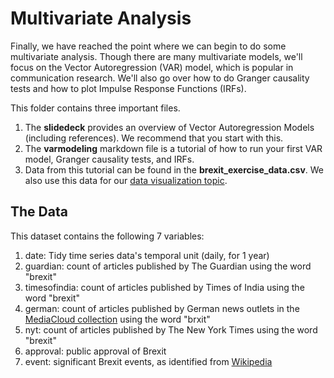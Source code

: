 # Multivariate Analysis
Finally, we have reached the point where we can begin to do some multivariate analysis. Though there are many multivariate models, we'll focus on the Vector Autoregression (VAR) model, which is popular in communication research. We'll also go over how to do Granger causality tests and how to plot Impulse Response Functions (IRFs).

This folder contains three important files.
1. The **slidedeck** provides an overview of Vector Autoregression Models (including references). We recommend that you start with this.
2. The **varmodeling** markdown file is a tutorial of how to run your first VAR model, Granger causality tests, and IRFs. 
3. Data from this tutorial can be found in the **brexit_exercise_data.csv**. We also use this data for our [data visualization topic](https://github.com/jlukito/timeseries-bootcamp/tree/master/4_visualization).

## The Data
This dataset contains the following 7 variables:
1. date: Tidy time series data's temporal unit (daily, for 1 year)
2. guardian: count of articles published by The Guardian using the word "brexit"
3. timesofindia: count of articles published by Times of India using the word "brexit"
4. german: count of articles published by German news outlets in the [MediaCloud collection](https://sources.mediacloud.org/#/collections/34412409) using the word "brxit"
5. nyt: count of articles published by The New York Times using the word "brexit"
6. approval: public approval of Brexit
7. event: significant Brexit events, as identified from [Wikipedia](https://en.wikipedia.org/wiki/Brexit#2019)
